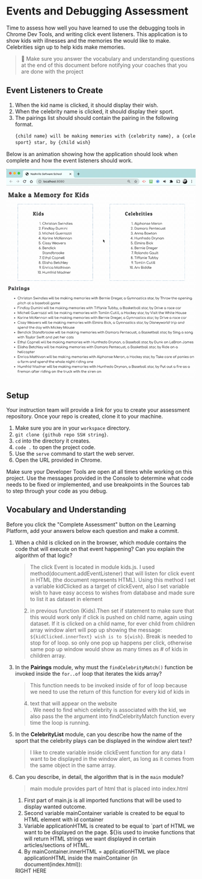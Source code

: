 # Events and Debugging Assessment

Time to assess how well you have learned to use the debugging tools in Chrome Dev Tools, and writing click event listeners. This application is to show kids with illnesses and the memories the would like to make. Celebrities sign up to help kids make memories.

> 🧨 Make sure you answer the vocabulary and understanding questions at the end of this document before notifying your coaches that you are done with the project

## Event Listeners to Create

1. When the kid name is clicked, it should display their wish.
1. When the celebrity name is clicked, it should display their sport.
1. The pairings list should should contain the pairing in the following format.
   ```html
   {child name} will be making memories with {celebrity name}, a {celebrity
   sport} star, by {child wish}
   ```

Below is an animation showing how the application should look when complete and how the event listeners should work.

<img src="./images/debugging-events-assessment.gif" width="700px">

## Setup

Your instruction team will provide a link for you to create your assessment repository. Once your repo is created, clone it to your machine.

1. Make sure you are in your `workspace` directory.
1. `git clone {github repo SSH string}`.
1. `cd` into the directory it creates.
1. `code .` to open the project code.
1. Use the `serve` command to start the web server.
1. Open the URL provided in Chrome.

Make sure your Developer Tools are open at all times while working on this project. Use the messages provided in the Console to determine what code needs to be fixed or implemented, and use breakpoints in the Sources tab to step through your code as you debug.

## Vocabulary and Understanding

Before you click the "Complete Assessment" button on the Learning Platform, add your answers below each question and make a commit.

1. When a child is clicked on in the browser, which module contains the code that will execute on that event happening? Can you explain the algorithm of that logic?
   > The click Event is located in module kids.js. I used method(document.addEventListener) that will listen for click event in HTML (the document represents HTML). Using this method I set a variable kidClicked as a target of clickEvent, also I set variable wish to have easy access to wishes from database and made sure to list it as dataset in element <li>in previous function (Kids).Then set if statement to make sure that this would work only if click is pushed on child name, again using dataset. If it is clicked on a child name, for ever child from children array window alert will pop up showing the message:
   > `${kidClicked.innerText} wish is to ${wish}`.
   > Break is needed to stop for of loop. so only one pop up happens per click, otherwise same pop up window would show as many times as # of kids in children array.
2. In the **Pairings** module, why must the `findCelebrityMatch()` function be invoked inside the `for..of` loop that iterates the kids array?
   > This function needs to be invoked inside of for of loop because we need to use the return of this function for every kid of kids in <li>text that will appear on the website</li>. We need to find which celebrity is associated with the kid, we also pass the the argument into findCelebrityMatch function every time the loop is running.
3. In the **CelebrityList** module, can you describe how the name of the sport that the celebrity plays can be displayed in the window alert text?
   > I like to create variable inside clickEvent function for any data I want to be displayed in the window alert, as long as it comes from the same object in the same array.
4. Can you describe, in detail, the algorithm that is in the `main` module?
   > main module provides part of html that is placed into index.html
   1. First part of main.js is all imported functions that will be used to display wanted outcome.
   2. Second variable mainContainer variable is created to be equal to HTML element with id container
   3. Variable applicationHTML is created to be equal to `part of HTML we want to be displayed on the page. ${}is used to invoke functions that will return HTML strings we want displayed in certain articles/sections of HTML.
   4. By mainContainer.innerHTML = applicationHTML we place applicationHTML inside the mainContainer (in document(index.html)):
     <main id="container">
     RIGHT HERE
    </main>
